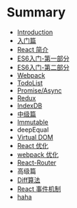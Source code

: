# Summary

* [Introduction](README.md)
* [入门篇](chapter1.md)
* [React 简介](react-jian-jie.md)
* [ES6入门-第一部分](es6.md)
* [ES6入门-第二部分](es6ru-95e8-di-er-bu-fen.md)
* [Webpack](webpack.md)
* [TodoList](todo.md)
* [Promise/Async](promiseasync.md)
* [Redux](redux.md)
* [IndexDB](indexdb.md)
* [中级篇](zhong-ji-pian.md)
* [Immutable](immutable.md)
* deepEqual
* [Virtual DOM](virtual-dom.md)
* [React 优化](react-you-hua.md)
* [webpack 优化](webpack-you-hua.md)
* [React-Router](react-router.md)
* 高级篇
* [Diff算法](diffsuan-fa.md)
* [React 事件机制](immutable-yuan-li.md)
* [haha](haha.md)

